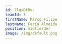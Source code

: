 ```yaml
---
id: 7lqxDtBv-
teamId: 3
firstName: Marco Filipe
lastName: Faria Almeida
position: midfielder
image: /img/default.png
---
```

